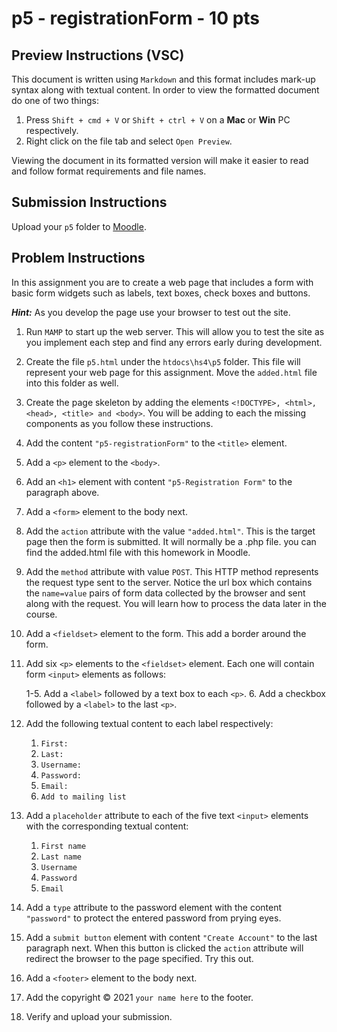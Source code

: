 # p5 - registrationForm - 10 pts

## Preview Instructions (VSC)
This document is written using `Markdown` and this format includes mark-up syntax along with textual content. In order to view the formatted document do one of two things:

1. Press `Shift + cmd + V` or `Shift + ctrl + V` on a **Mac** or **Win** PC respectively.
1. Right click on the file tab and select `Open Preview`.

Viewing the document in its formatted version will make it easier to read and follow format requirements and file names.


## Submission Instructions
Upload your `p5` folder to [Moodle](classes.cs.siue.edu).


## Problem Instructions
In this assignment you are to create a web page that includes a form with basic form widgets such as labels, text boxes, check boxes and buttons.

*__Hint:__* As you develop the page use your browser to test out the site. 

1. Run `MAMP` to start up the web server. This will allow you to test the site as you implement each step and find any errors early during development.

1. Create the file `p5.html` under the `htdocs\hs4\p5` folder. This file will represent your web page for this assignment. Move the `added.html` file into this folder as well.

1. Create the page skeleton by adding the elements `<!DOCTYPE>, <html>, <head>, <title> and <body>`. You will be adding to each the missing components as you follow these instructions.

1. Add the content `"p5-registrationForm"` to the `<title>` element.

1. Add a `<p>` element to the `<body>`.
1. Add an `<h1>` element with content `"p5-Registration Form"` to the paragraph above.

1. Add a `<form>` element to the body next.
1. Add the `action` attribute with the value `"added.html"`. This is the target page then the form is submitted. It will normally be a .php file. you can find the added.html file with this homework in Moodle. 
1. Add the `method` attribute with value `POST`. This HTTP method represents the request type sent to the server. Notice the url box which contains the `name=value` pairs of form data collected by the browser and sent along with the request. You will learn how to process the data later in the course.

1. Add a `<fieldset>` element to the form. This add a border around the form.
1. Add six `<p>` elements to the `<fieldset>` element. Each one will contain form `<input>` elements as follows:
    
    1-5. Add a `<label>` followed by a text box to each `<p>`.
    6. Add a checkbox followed by a `<label>` to the last `<p>`.

1. Add the following textual content to each label respectively:
    1. `First:`
    1. `Last:`
    1. `Username:`
    1. `Password:`
    1. `Email:`
    1. `Add to mailing list`

1. Add a `placeholder` attribute to each of the five text `<input>` elements with the corresponding textual content:
    1. `First name`
    1. `Last name`
    1. `Username`
    1. `Password`
    1. `Email`

1. Add a `type` attribute to the password element with the content `"password"` to protect the entered password from prying eyes.

1. Add a `submit button` element with content `"Create Account"` to the last paragraph next. When this button is clicked the `action` attribute will redirect the browser to the page specified. Try this out.

1. Add a `<footer>` element to the body next.
1. Add the copyright &copy; 2021 `your name here` to the footer.

1. Verify and upload your submission.
